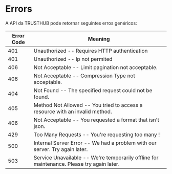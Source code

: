 # Errors

<aside class="notice">A API da TRUSTHUB pode retornar seguintes erros genéricos: </aside>

Error Code | Meaning
---------- | -------
401 | Unauthorized --  Requires HTTP authentication
401 | Unauthorized --  Ip not permited
406 | Not Acceptable -- Limit pagination not acceptable.
406 | Not Acceptable -- Compression Type not acceptable.
404 | Not Found -- The specified request could not be found.
405 | Method Not Allowed -- You tried to access a resource with an invalid method.
406 | Not Acceptable -- You requested a format that isn't json.
429 | Too Many Requests -- You're requesting too many !
500 | Internal Server Error -- We had a problem with our server. Try again later.
503 | Service Unavailable -- We're temporarily offline for maintenance. Please try again later.
